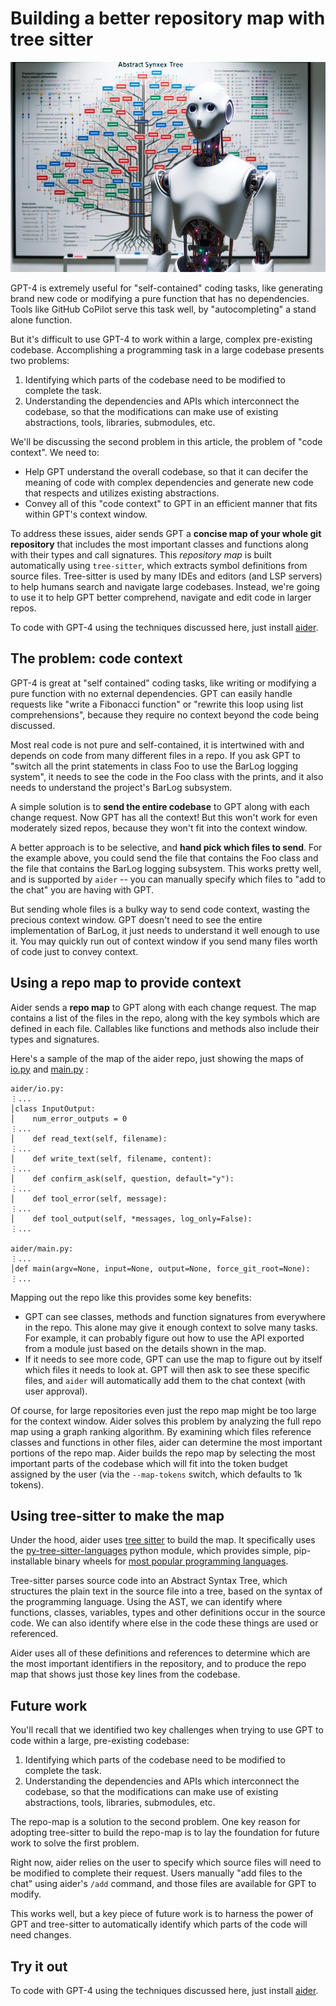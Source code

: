 
# Building a better repository map with tree sitter

![robot flowchat](../assets/robot-ast.png)

GPT-4 is extremely useful for "self-contained" coding tasks,
like generating brand new code or modifying a pure function
that has no dependencies. Tools like GitHub CoPilot serve this
task well, by "autocompleting" a stand alone function.

But it's difficult to use GPT-4 to work within
a large, complex pre-existing codebase.
Accomplishing a programming task in a large codebase presents
two problems:

1. Identifying which parts of the codebase need to be modified to complete the task.
2. Understanding the dependencies and APIs which interconnect the codebase, so that the modifications can make use of existing abstractions, tools, libraries, submodules, etc.

We'll be discussing the second problem in this article, the problem of "code context".
We need to:

  - Help GPT understand the overall codebase, so that it
can decifer the meaning of code with complex dependencies and generate
new code that respects and utilizes existing abstractions.
  - Convey all of this "code context" to GPT in an
efficient manner that fits within GPT's context window.

To address these issues, aider
sends GPT a **concise map of your whole git repository**
that includes
the most important classes and functions along with their types and call signatures.
This *repository map* is built automatically using `tree-sitter`, which
extracts symbol definitions from source files.
Tree-sitter is used by many IDEs and editors (and LSP servers) to
help humans search and navigate large codebases.
Instead, we're going to use it to help GPT better comprehend, navigate
and edit code in larger repos.

To code with GPT-4 using the techniques discussed here,
just install [aider](https://aider.chat/docs/install.html).

## The problem: code context

GPT-4 is great at "self contained" coding tasks, like writing or
modifying a pure function with no external dependencies.
GPT can easily handle requests like "write a
Fibonacci function" or "rewrite this loop using list
comprehensions", because they require no context beyond the code
being discussed.

Most real code is not pure and self-contained, it is intertwined with
and depends on code from many different files in a repo.
If you ask GPT to "switch all the print statements in class Foo to
use the BarLog logging system", it needs to see the code in the Foo class
with the prints, and it also needs to understand the project's BarLog
subsystem.

A simple solution is to **send the entire codebase** to GPT along with
each change request. Now GPT has all the context! But this won't work
for even moderately
sized repos, because they won't fit into the context window.

A better approach is to be selective,
and **hand pick which files to send**.
For the example above, you could send the file that
contains the Foo class
and the file that contains the BarLog logging subsystem.
This works pretty well, and is supported by `aider` -- you
can manually specify which files to "add to the chat" you are having with GPT.

But sending whole files is a bulky way to send code context,
wasting the precious context window.
GPT doesn't need to see the entire implementation of BarLog,
it just needs to understand it well enough to use it.
You may quickly run out of context window if you
send many files worth of code just to convey context.

## Using a repo map to provide context

Aider sends a **repo map** to GPT along with
each change request. The map contains a list of the files in the
repo, along with the key symbols which are defined in each file. Callables
like functions and methods also include their types and signatures.

Here's a
sample of the map of the aider repo, just showing the maps of
[io.py](https://github.com/paul-gauthier/aider/blob/main/aider/io.py)
and
[main.py](https://github.com/paul-gauthier/aider/blob/main/aider/main.py)
:

```
aider/io.py:
⋮...
│class InputOutput:
│    num_error_outputs = 0
⋮...
│    def read_text(self, filename):
⋮...
│    def write_text(self, filename, content):
⋮...
│    def confirm_ask(self, question, default="y"):
⋮...
│    def tool_error(self, message):
⋮...
│    def tool_output(self, *messages, log_only=False):
⋮...

aider/main.py:
⋮...
│def main(argv=None, input=None, output=None, force_git_root=None):
⋮...
```

Mapping out the repo like this provides some key benefits:

  - GPT can see classes, methods and function signatures from everywhere in the repo. This alone may give it enough context to solve many tasks. For example, it can probably figure out how to use the API exported from a module just based on the details shown in the map.
  - If it needs to see more code, GPT can use the map to figure out by itself which files it needs to look at. GPT will then ask to see these specific files, and `aider` will automatically add them to the chat context (with user approval).

Of course, for large repositories even just the repo map might be too large
for the context window.
Aider solves this problem by analyzing the full repo map using
a graph ranking algorithm.
By examining which files reference classes and functions in other files,
aider can determine the most important portions of the repo map.
Aider builds the repo map by
selecting the most important parts of the codebase
which will
fit into the token budget assigned by the user
(via the `--map-tokens` switch, which defaults to 1k tokens).


## Using tree-sitter to make the map

Under the hood, aider uses
[tree sitter](https://tree-sitter.github.io/tree-sitter/)
to build the
map.
It specifically uses the
[py-tree-sitter-languages](https://github.com/grantjenks/py-tree-sitter-languages)
python module,
which provides simple, pip-installable binary wheels for
[most popular programming languages](https://github.com/paul-gauthier/grep-ast/blob/main/grep_ast/parsers.py).

Tree-sitter parses source code into an Abstract Syntax Tree,
which structures the plain text in the source file into a tree, based
on the syntax of the programming language.
Using the AST, we can identify where functions, classes, variables, types and
other definitions occur in the source code.
We can also identify where else in the code these things are used or referenced.

Aider uses all of these definitions and references to
determine which are the most important identifiers in the repository,
and to produce the repo map that shows just those key
lines from the codebase.

## Future work

You'll recall that we identified two key challenges when trying to use GPT
to code within a large, pre-existing codebase:

1. Identifying which parts of the codebase need to be modified to complete the task.
2. Understanding the dependencies and APIs which interconnect the codebase, so that the modifications can make use of existing abstractions, tools, libraries, submodules, etc.

The repo-map is a solution to the second problem.
One key reason for adopting tree-sitter to build the repo-map is
to lay the foundation for future work to solve the first problem.

Right now, aider relies on the user to specify which source files
will need to be modified to complete their request.
Users manually "add files to the chat" using aider's `/add` command,
and those files are available for GPT to modify.

This works well, but a key piece of future work is to harness the
power of GPT and tree-sitter to automatically identify
which parts of the code will need changes.

## Try it out

To code with GPT-4 using the techniques discussed here,
just install [aider](https://aider.chat/docs/install.html).
